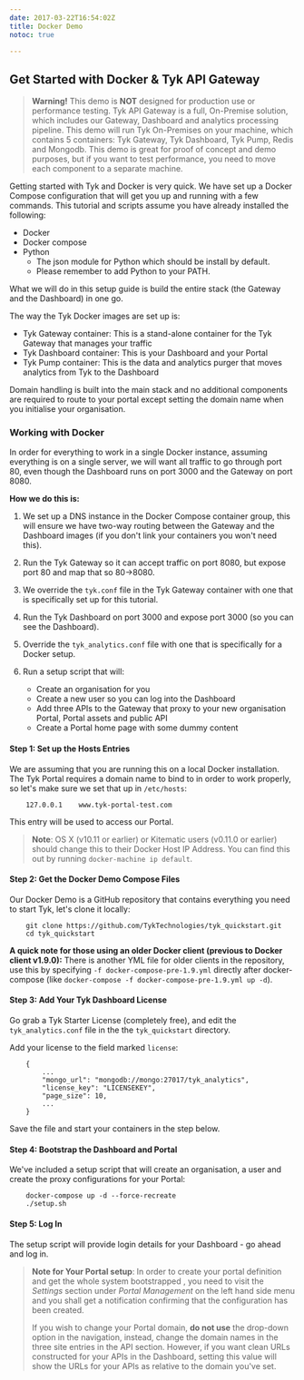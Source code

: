 ```yaml
---
date: 2017-03-22T16:54:02Z
title: Docker Demo
notoc: true

---
```


## Get Started with Docker & Tyk API Gateway

> **Warning!** This demo is **NOT** designed for production use or performance testing. Tyk API Gateway is a full, On-Premise solution, which includes our  Gateway, Dashboard and analytics processing pipeline.
This demo will run Tyk On-Premises on your machine, which contains 5 containers: Tyk Gateway, Tyk Dashboard, Tyk Pump, Redis and Mongodb.
This demo is great for proof of concept and demo purposes, but if you want to test performance, you need to move each component to a separate machine.

Getting started with Tyk and Docker is very quick. We have set up a Docker Compose configuration that will get you up and running with a few commands. 
This tutorial and scripts assume you have already installed the following: 

*   Docker
*   Docker compose
*   Python
    *   The json module for Python which should be install by default.
    *   Please remember to add Python to your PATH.

What we will do in this setup guide is build the entire stack (the Gateway and the Dashboard) in one go.

The way the Tyk Docker images are set up is:

*   Tyk Gateway container: This is a stand-alone container for the Tyk Gateway that manages your traffic
*   Tyk Dashboard container: This is your Dashboard and your Portal
*   Tyk Pump container: This is the data and analytics purger that moves analytics from Tyk to the Dashboard

Domain handling is built into the main stack and no additional components are required to route to your portal except setting the domain name when you initialise your organisation.

### Working with Docker

In order for everything to work in a single Docker instance, assuming everything is on a single server, we will want all traffic to go through port 80, even though the Dashboard runs on port 3000 and the Gateway on port 8080.

**How we do this is:**

1.  We set up a DNS instance in the Docker Compose container group, this will ensure we have two-way routing between the Gateway and the Dashboard images (if you don't link your containers you won't need this).
2.  Run the Tyk Gateway so it can accept traffic on port 8080, but expose port 80 and map that so 80->8080.
3.  We override the `tyk.conf` file in the Tyk Gateway container with one that is specifically set up for this tutorial.
4.  Run the Tyk Dashboard on port 3000 and expose port 3000 (so you can see the Dashboard).
5.  Override the `tyk_analytics.conf` file with one that is specifically for a Docker setup.
6.  Run a setup script that will:
    
    *   Create an organisation for you
    *   Create a new user so you can log into the Dashboard
    *   Add three APIs to the Gateway that proxy to your new organisation Portal, Portal assets and public API
    *   Create a Portal home page with some dummy content

#### Step 1: Set up the Hosts Entries

We are assuming that you are running this on a local Docker installation. The Tyk Portal requires a domain name to bind to in order to work properly, so let's make sure we set that up in `/etc/hosts`:
```{.copyWrapper}
    127.0.0.1    www.tyk-portal-test.com
```

This entry will be used to access our Portal.

> **Note**: OS X (v10.11 or earlier) or Kitematic users (v0.11.0 or earlier) should change this to their Docker Host IP Address. You can find this out by running `docker-machine ip default`.

#### Step 2: Get the Docker Demo Compose Files

Our Docker Demo is a GitHub repository that contains everything you need to start Tyk, let's clone it locally:
```{.copyWrapper}
    git clone https://github.com/TykTechnologies/tyk_quickstart.git
    cd tyk_quickstart
```

**A quick note for those using an older Docker client (previous to Docker client v1.9.0):** There is another YML file for older clients in the repository, use this by specifying `-f docker-compose-pre-1.9.yml` directly after docker-compose (like `docker-compose -f docker-compose-pre-1.9.yml up -d`).

#### Step 3: Add Your Tyk Dashboard License

Go grab a Tyk Starter License (completely free), and edit the `tyk_analytics.conf` file in the the `tyk_quickstart` directory.

Add your license to the field marked `license`:
```{.copyWrapper}
    {
        ...
        "mongo_url": "mongodb://mongo:27017/tyk_analytics",
        "license_key": "LICENSEKEY",
        "page_size": 10,
        ...
    }
```

Save the file and start your containers in the step below.

#### Step 4: Bootstrap the Dashboard and Portal

We've included a setup script that will create an organisation, a user and create the proxy configurations for your Portal:
```{.copyWrapper}
    docker-compose up -d --force-recreate
    ./setup.sh
```

#### Step 5: Log In

The setup script will provide login details for your Dashboard - go ahead and log in.

> **Note for Your Portal setup**: In order to create your portal definition and get the whole system bootstrapped , you need to visit the *Settings* section under *Portal Management* on the left hand side menu and you shall get a notification confirming that the configuration has been created.
> 
> If you wish to change your Portal domain, **do not use** the drop-down option in the navigation, instead, change the domain names in the three site entries in the API section. However, if you want clean URLs constructed for your APIs in the Dashboard, setting this value will show the URLs for your APIs as relative to the domain you've set.
